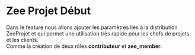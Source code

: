 # Zee Projet Début

Dans le feature nous allons ajouter les paramètres liés à la distribution ZeeProjet et qui permet une utilisation très rapide pour les chefs de projets et les clients.  
Comme la création de deux rôles **contributeur** et **zee_member**.

